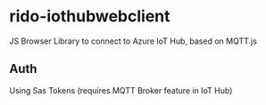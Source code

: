 # rido-iothubwebclient

JS Browser Library to connect to Azure IoT Hub, based on MQTT.js

## Auth

Using Sas Tokens (requires MQTT Broker feature in IoT Hub)




